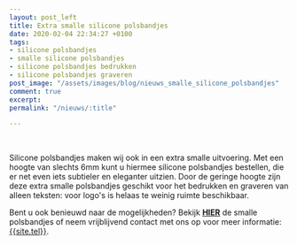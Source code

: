 ```yaml
---
layout: post_left
title: Extra smalle silicone polsbandjes
date: 2020-02-04 22:34:27 +0100
tags:
- silicone polsbandjes
- smalle silicone polsbandjes
- silicone polsbandjes bedrukken
- silicone polsbandjes graveren
post_image: "/assets/images/blog/nieuws_smalle_silicone_polsbandjes"
comment: true
excerpt: 
permalink: "/nieuws/:title"

---
```

<br>  
<p>Silicone polsbandjes maken wij ook in een extra smalle uitvoering. Met een hoogte van slechts 6mm kunt u hiermee silicone polsbandjes bestellen, die er net even iets subtieler en eleganter uitzien. Door de geringe hoogte zijn deze extra smalle polsbandjes geschikt voor het bedrukken en graveren van alleen teksten: voor logo's is helaas te weinig ruimte beschikbaar.</p>

<p>Bent u ook benieuwd naar de mogelijkheden? Bekijk <a class="blue" title="extra smalle silicone polsbandjes" href="https://www.allpremiums.nl/extra-smalle-siliconen-polsbandjes"><strong>HIER</strong></a> de smalle polsbandjes of neem vrijblijvend contact met ons op voor meer informatie: <a href="tel:{{site.tel-link}}">{{site.tel}}</a>.</p>  
